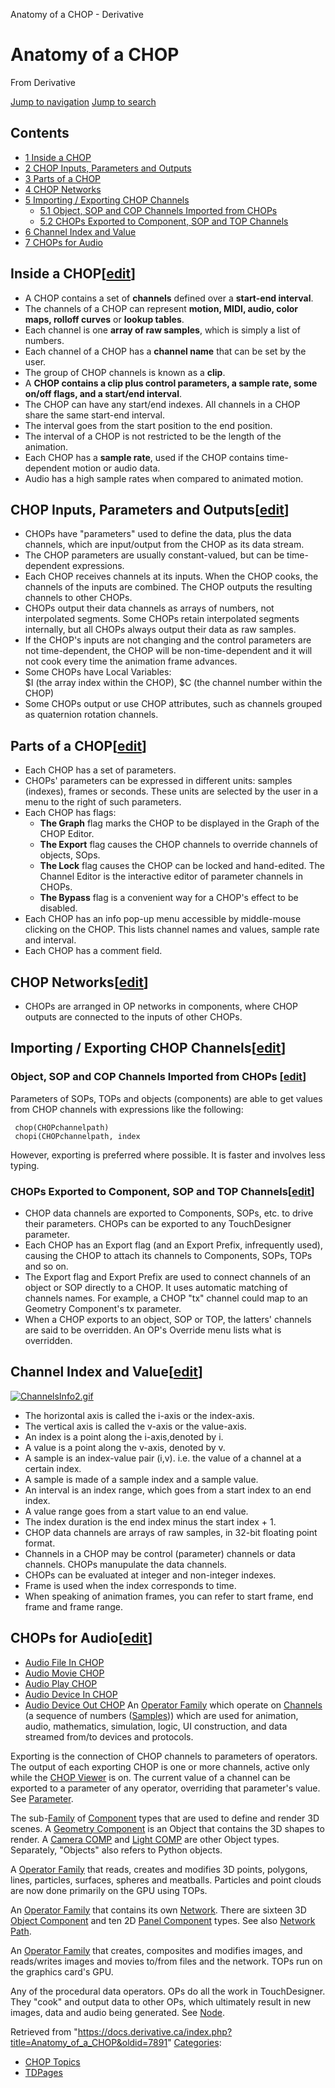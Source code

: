 

Anatomy of a CHOP - Derivative




# Anatomy of a CHOP
From Derivative

[Jump to navigation](#mw-head)
[Jump to search](#searchInput)
## Contents
* [1 Inside a CHOP](#Inside_a_CHOP)
* [2 CHOP Inputs, Parameters and Outputs](#CHOP_Inputs,_Parameters_and_Outputs)
* [3 Parts of a CHOP](#Parts_of_a_CHOP)
* [4 CHOP Networks](#CHOP_Networks)
* [5 Importing / Exporting CHOP Channels](#Importing_/_Exporting_CHOP_Channels)
  + [5.1 Object, SOP and COP Channels Imported from CHOPs](#Object,_SOP_and_COP_Channels_Imported_from_CHOPs)
  + [5.2 CHOPs Exported to Component, SOP and TOP Channels](#CHOPs_Exported_to_Component,_SOP_and_TOP_Channels)
* [6 Channel Index and Value](#Channel_Index_and_Value)
* [7 CHOPs for Audio](#CHOPs_for_Audio)
## Inside a CHOP[[edit](https://docs.derivative.ca/index.php?title=Anatomy_of_a_CHOP&action=edit&section=1 "Edit section: Inside a CHOP")]
* A CHOP contains a set of **channels** defined over a **start-end interval**.
* The channels of a CHOP can represent **motion, MIDI, audio, color maps, rolloff curves** or **lookup tables**.
* Each channel is one **array of raw samples**, which is simply a list of numbers.
* Each channel of a CHOP has a **channel name** that can be set by the user.
* The group of CHOP channels is known as a **clip**.
* A **CHOP contains a clip plus control parameters, a sample rate, some on/off flags, and a start/end interval**.
* The CHOP can have any start/end indexes. All channels in a CHOP share the same start-end interval.
* The interval goes from the start position to the end position.
* The interval of a CHOP is not restricted to be the length of the animation.
* Each CHOP has a **sample rate**, used if the CHOP contains time-dependent motion or audio data.
* Audio has a high sample rates when compared to animated motion.
## CHOP Inputs, Parameters and Outputs[[edit](https://docs.derivative.ca/index.php?title=Anatomy_of_a_CHOP&action=edit&section=2 "Edit section: CHOP Inputs, Parameters and Outputs")]
* CHOPs have "parameters" used to define the data, plus the data channels, which are input/output from the CHOP as its data stream.
* The CHOP parameters are usually constant-valued, but can be time-dependent expressions.
* Each CHOP receives channels at its inputs. When the CHOP cooks, the channels of the inputs are combined. The CHOP outputs the resulting channels to other CHOPs.
* CHOPs output their data channels as arrays of numbers, not interpolated segments. Some CHOPs retain interpolated segments internally, but all CHOPs always output their data as raw samples.
* If the CHOP's inputs are not changing and the control parameters are not time-dependent, the CHOP will be non-time-dependent and it will not cook every time the animation frame advances.
* Some CHOPs have Local Variables:  
   $I (the array index within the CHOP), $C (the channel number within the CHOP)
* Some CHOPs output or use CHOP attributes, such as channels grouped as quaternion rotation channels.
## Parts of a CHOP[[edit](https://docs.derivative.ca/index.php?title=Anatomy_of_a_CHOP&action=edit&section=3 "Edit section: Parts of a CHOP")]
* Each CHOP has a set of parameters.
* CHOPs' parameters can be expressed in different units: samples (indexes), frames or seconds. These units are selected by the user in a menu to the right of such parameters.
* Each CHOP has flags: 
  + **The Graph** flag marks the CHOP to be displayed in the Graph of the CHOP Editor.
  + **The Export** flag causes the CHOP channels to override channels of objects, SOps.
  + **The Lock** flag causes the CHOP can be locked and hand-edited. The Channel Editor is the interactive editor of parameter channels in CHOPs.
  + **The Bypass** flag is a convenient way for a CHOP's effect to be disabled.
* Each CHOP has an info pop-up menu accessible by middle-mouse clicking on the CHOP. This lists channel names and values, sample rate and interval.
* Each CHOP has a comment field.
## CHOP Networks[[edit](https://docs.derivative.ca/index.php?title=Anatomy_of_a_CHOP&action=edit&section=4 "Edit section: CHOP Networks")]
* CHOPs are arranged in OP networks in components, where CHOP outputs are connected to the inputs of other CHOPs.
## Importing / Exporting CHOP Channels[[edit](https://docs.derivative.ca/index.php?title=Anatomy_of_a_CHOP&action=edit&section=5 "Edit section: Importing / Exporting CHOP Channels")]
### Object, SOP and COP Channels Imported from CHOPs [[edit](https://docs.derivative.ca/index.php?title=Anatomy_of_a_CHOP&action=edit&section=6 "Edit section: Object, SOP and COP Channels Imported from CHOPs")]
Parameters of SOPs, TOPs and objects (components) are able to get values from CHOP channels with expressions like the following:
```
 chop(CHOPchannelpath)
 chopi(CHOPchannelpath, index
```
However, exporting is preferred where possible. It is faster and involves less typing.
### CHOPs Exported to Component, SOP and TOP Channels[[edit](https://docs.derivative.ca/index.php?title=Anatomy_of_a_CHOP&action=edit&section=7 "Edit section: CHOPs Exported to Component, SOP and TOP Channels")]
* CHOP data channels are exported to Components, SOPs, etc. to drive their parameters. CHOPs can be exported to any TouchDesigner parameter.
* Each CHOP has an Export flag (and an Export Prefix, infrequently used), causing the CHOP to attach its channels to Components, SOPs, TOPs and so on.
* The Export flag and Export Prefix are used to connect channels of an object or SOP directly to a CHOP. It uses automatic matching of channels names. For example, a CHOP "tx" channel could map to an Geometry Component's tx parameter.
* When a CHOP exports to an object, SOP or TOP, the latters' channels are said to be overridden. An OP's Override menu lists what is overridden.
## Channel Index and Value[[edit](https://docs.derivative.ca/index.php?title=Anatomy_of_a_CHOP&action=edit&section=8 "Edit section: Channel Index and Value")]
[![ChannelsInfo2.gif](images/2/2b/ChannelsInfo2.gif)](File_ChannelsInfo2.html)
* The horizontal axis is called the i-axis or the index-axis.
* The vertical axis is called the v-axis or the value-axis.
* An index is a point along the i-axis,denoted by i.
* A value is a point along the v-axis, denoted by v.
* A sample is an index-value pair (i,v). i.e. the value of a channel at a certain index.
* A sample is made of a sample index and a sample value.
* An interval is an index range, which goes from a start index to an end index.
* A value range goes from a start value to an end value.
* The index duration is the end index minus the start index + 1.
* CHOP data channels are arrays of raw samples, in 32-bit floating point format.
* Channels in a CHOP may be control (parameter) channels or data channels. CHOPs manupulate the data channels.
* CHOPs can be evaluated at integer and non-integer indexes.
* Frame is used when the index corresponds to time.
* When speaking of animation frames, you can refer to start frame, end frame and frame range.
  

## CHOPs for Audio[[edit](https://docs.derivative.ca/index.php?title=Anatomy_of_a_CHOP&action=edit&section=9 "Edit section: CHOPs for Audio")]
* [Audio File In CHOP](Audio_File_In_CHOP.html "Audio File In CHOP")
* [Audio Movie CHOP](Audio_Movie_CHOP.html "Audio Movie CHOP")
* [Audio Play CHOP](Audio_Play_CHOP.html "Audio Play CHOP")
* [Audio Device In CHOP](Audio_Device_In_CHOP.html "Audio Device In CHOP")
* [Audio Device Out CHOP](Audio_Device_Out_CHOP.html "Audio Device Out CHOP")
An [Operator Family](Operator_Family.html "Operator Family") which operate on [Channels](Channel.html "Channel") (a sequence of numbers ([Samples](Sample.html "Sample"))) which are used for animation, audio, mathematics, simulation, logic, UI construction, and data streamed from/to devices and protocols.

Exporting is the connection of CHOP channels to parameters of operators. The output of each exporting CHOP is one or more channels, active only while the [CHOP Viewer](CHOP_Viewer.html "CHOP Viewer") is on. The current value of a channel can be exported to a parameter of any operator, overriding that parameter's value. See [Parameter](Parameter.html "Parameter").

The sub-[Family](Operator_Family.html "Operator Family") of [Component](Component.html "Component") types that are used to define and render 3D scenes. A [Geometry Component](Geometry_COMP.html "Geometry COMP") is an Object that contains the 3D shapes to render. A [Camera COMP](Camera_COMP.html "Camera COMP") and [Light COMP](Light_COMP.html "Light COMP") are other Object types. Separately, "Objects" also refers to Python objects.

A [Operator Family](Operator_Family.html "Operator Family") that reads, creates and modifies 3D points, polygons, lines, particles, surfaces, spheres and meatballs. Particles and point clouds are now done primarily on the GPU using TOPs.

An [Operator Family](Operator_Family.html "Operator Family") that contains its own [Network](Network.html "Network"). There are sixteen 3D [Object Component](Object_Component.html "Object Component") and ten 2D [Panel Component](Panel_Component.html "Panel Component") types. See also [Network Path](Network_Path.html "Network Path").

An [Operator Family](Operator_Family.html "Operator Family") that creates, composites and modifies images, and reads/writes images and movies to/from files and the network. TOPs run on the graphics card's GPU.

Any of the procedural data operators. OPs do all the work in TouchDesigner. They "cook" and output data to other OPs, which ultimately result in new images, data and audio being generated. See [Node](Node.html "Node").

Retrieved from "<https://docs.derivative.ca/index.php?title=Anatomy_of_a_CHOP&oldid=7891>"
[Categories](Special_Categories.html "Special:Categories"):
* [CHOP Topics](Category_CHOP_Topics.html "Category:CHOP Topics")
* [TDPages](Category_TDPages.html "Category:TDPages")